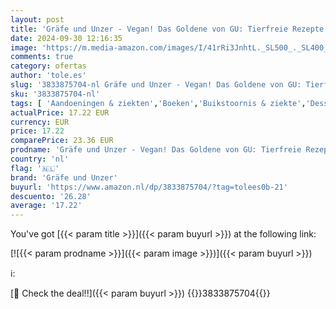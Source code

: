 ```yaml
---
layout: post
title: 'Gräfe und Unzer - Vegan! Das Goldene von GU: Tierfreie Rezepte zum Glänzen und Genießen'
date: 2024-09-30 12:16:35
image: 'https://m.media-amazon.com/images/I/41rRi3JnhtL._SL500_._SL400_.jpg'
comments: true
category: ofertas
author: 'tole.es'
slug: '3833875704-nl Gräfe und Unzer - Vegan! Das Goldene von GU: Tierfreie...'
sku: '3833875704-nl'
tags: [ 'Aandoeningen & ziekten','Boeken','Buikstoornis & ziekte','Desserts','Eten & recepten voor speciale diëten','Gezondheid, fitness & voeding','Hobbys, kunstnijverheid & huis','Hoofdgerechten & bijgerechten','Koken met groenten','Koken met specerijen & kruiden','Koken per ingrediënt','Kookboeken, eten & wijn','Natuurvoeding','Oefeningen & fitness','Strekken & pilates','Veganistisch voedsel','Vegetarisch voedsel','gräfe und unzer','🇳🇱', ]
actualPrice: 17.22 EUR
currency: EUR
price: 17.22
comparePrice: 23.36 EUR
prodname: 'Gräfe und Unzer - Vegan! Das Goldene von GU: Tierfreie Rezepte zum Glänzen und Genießen'
country: 'nl'
flag: '🇳🇱'
brand: 'Gräfe und Unzer'
buyurl: 'https://www.amazon.nl/dp/3833875704/?tag=tolees0b-21'
descuento: '26.28'
average: '17.22'
---
```


You've got [{{< param title >}}]({{< param buyurl >}}) at the following link:

[![{{< param prodname >}}]({{< param image >}})]({{< param buyurl >}})

ℹ️:


[🛒 Check the deal!!]({{< param buyurl >}})
{{<world>}}3833875704{{</world>}}

